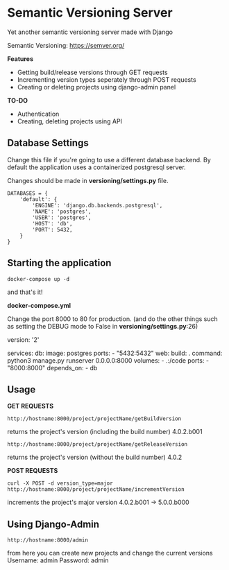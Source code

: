 # Semantic Versioning Server

Yet another semantic versioning server made with Django

Semantic Versioning: https://semver.org/

**Features**

 - Getting build/release versions through GET requests
 - Incrementing version types seperately through POST requests
 - Creating or deleting projects using django-admin panel

**TO-DO**
 - Authentication
 - Creating, deleting projects using API

## Database Settings

Change this file if you're going to use a different database backend.
By default the application uses a containerized postgresql server.

Changes should be made in **versioning/settings.py** file.

    DATABASES = {
        'default': {
            'ENGINE': 'django.db.backends.postgresql',
            'NAME': 'postgres',
            'USER': 'postgres',
            'HOST': 'db',
            'PORT': 5432,
        }
    }

## Starting the application

    docker-compose up -d

and that's it!

**docker-compose.yml**  

Change the port 8000 to 80 for production. (and do the other things such as setting the DEBUG mode to False in **versioning/settings.py**:26)

version: '2'

services:
  db:
    image: postgres
    ports:
      - "5432:5432"
  web:
    build: .
    command: python3 manage.py runserver 0.0.0.0:8000
    volumes:
      - .:/code
    ports:
      - "8000:8000"
    depends_on:
      - db

## Usage

**GET REQUESTS**

    http://hostname:8000/project/projectName/getBuildVersion

returns the project's version (including the build number)
4.0.2.b001

    http://hostname:8000/project/projectName/getReleaseVersion
returns the project's version (without the build number)
4.0.2

**POST REQUESTS**

    curl -X POST -d version_type=major http://hostname:8000/project/projectName/incrementVersion
increments the project's major version
4.0.2.b001 -> 5.0.0.b000

## Using Django-Admin

    http://hostname:8000/admin
from here you can create new projects and change the current versions
Username: admin
Password: admin


